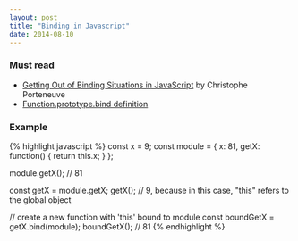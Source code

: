 ```yaml
---
layout: post
title: "Binding in Javascript"
date: 2014-08-10
---
```

### Must read
* [Getting Out of Binding Situations in JavaScript](http://alistapart.com/article/getoutbindingsituations) by Christophe Porteneuve
* [Function.prototype.bind definition](https://developer.mozilla.org/en-US/docs/Web/JavaScript/Reference/Global_Objects/Function/bind?redirectlocale=en-US&redirectslug=JavaScript%2FReference%2FGlobal_Objects%2FFunction%2Fbind)

### Example
{% highlight javascript %}
const x = 9; 
const module = {
  x: 81,
  getX: function() { return this.x; }
};

module.getX(); // 81

const getX = module.getX;
getX(); // 9, because in this case, "this" refers to the global object

// create a new function with 'this' bound to module
const boundGetX = getX.bind(module);
boundGetX(); // 81
{% endhighlight %}